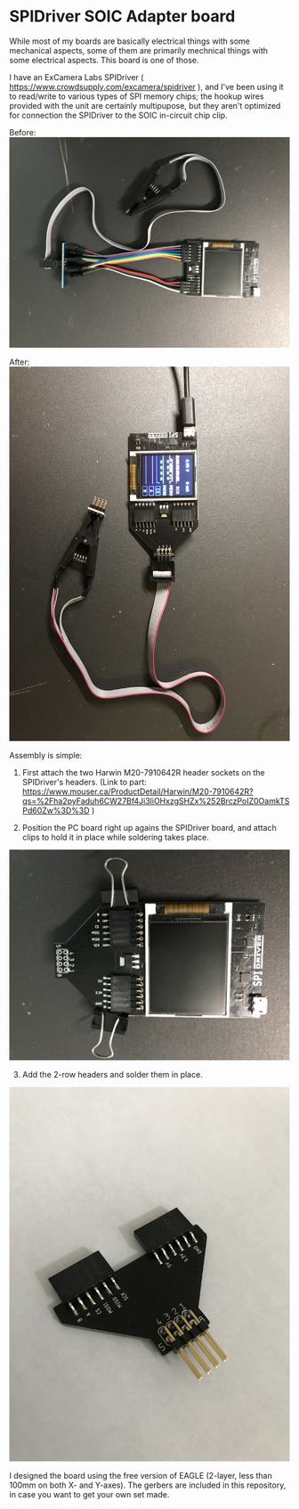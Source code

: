 # SPIDriver SOIC Adapter board

While most of my boards are basically electrical things with some mechanical aspects,
some of them are primarily mechnical things with some electrical aspects. This board
is one of those.

I have an ExCamera Labs SPIDriver ( https://www.crowdsupply.com/excamera/spidriver ), and
I've been using it to read/write to various types of SPI memory chips; the hookup wires
provided with the unit are certainly multipupose, but they aren't optimized for connection
the SPIDriver to the SOIC in-circuit chip clip.

Before:
![Loose Wires](images/before.jpg)

After:
![Connector Board](images/after.jpg)


Assembly is simple:
1. First attach the two Harwin M20-7910642R header sockets on the SPIDriver's headers.
(Link to part: https://www.mouser.ca/ProductDetail/Harwin/M20-7910642R?qs=%2Fha2pyFaduh6CW27Bf4Ji3liOHxzgSHZx%252BrczPoIZ0OamkTSPd60Zw%3D%3D )

2. Position the PC board right up agains the SPIDriver board, and attach clips to hold
it in place while soldering takes place.

![Position Board](images/soldering.jpg)


3. Add the 2-row headers and solder them in place.

![Completed Board](images/solder-complete.jpg)


I designed the board using the free version of EAGLE (2-layer, less than 100mm on both
X- and Y-axes).  The gerbers are included in this repository, in case you want to get your
own set made.


